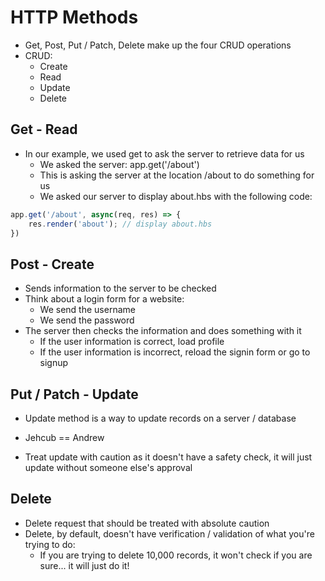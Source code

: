 # HTTP Methods

* Get, Post, Put / Patch, Delete make up the four CRUD operations
* CRUD:
    * Create
    * Read
    * Update
    * Delete

## Get - Read

* In our example, we used get to ask the server to retrieve data for us
    * We asked the server: app.get('/about')
    * This is asking the server at the location /about to do something for us
    * We asked our server to display about.hbs with the following code:
```js
app.get('/about', async(req, res) => {
    res.render('about'); // display about.hbs
})
```

## Post - Create

* Sends information to the server to be checked
* Think about a login form for a website:
    * We send the username 
    * We send the password
* The server then checks the information and does something with it
    * If the user information is correct, load profile
    * If the user information is incorrect, reload the signin form or go to signup

## Put / Patch - Update

* Update method is a way to update records on a server / database
* Jehcub == Andrew

* Treat update with caution as it doesn't have a safety check, it will just update without someone else's approval

## Delete

* Delete request that should be treated with absolute caution
* Delete, by default, doesn't have verification / validation of what you're trying to do:
    * If you are trying to delete 10,000 records, it won't check if you are sure... it will just do it!